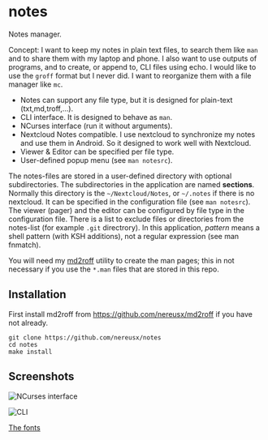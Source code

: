 # notes
Notes manager.

Concept: I want to keep my notes in plain text files, to search them like `man`
and to share them with my laptop and phone. I also want to use outputs of programs,
and to create, or append to, CLI files using echo. I would like to use the `groff`
format but I never did. I want to reorganize them with a file manager like `mc`.

* Notes can support any file type, but it is designed for plain-text (txt,md,troff,...).
* CLI interface. It is designed to behave as `man`.
* NCurses interface (run it without arguments).
* Nextcloud Notes compatible. I use nextcloud to synchronize my notes and use them in Android. So it designed to work well with Nextcloud.
* Viewer & Editor can be specified per file type.
* User-defined popup menu (see `man notesrc`).

The notes-files are stored in a user-defined directory with optional subdirectories.
The subdirectories in the application are named **sections**. Normally this
directory is the `~/Nextcloud/Notes`, or `~/.notes` if there is no nextcloud.
It can be specified in the configuration file (see `man notesrc`).
The viewer (pager) and the editor can be configured by file type in the configuration file.
There is a list to exclude files or directories from the notes-list (for example `.git` directrory).
In this application, _pattern_ means a shell pattern (with KSH additions), not a regular expression (see man fnmatch).

You will need my [md2roff](https://github.com/nereusx/md2roff) utility to create the man pages;
this in not necessary if you use the `*.man` files that are stored in this repo.

## Installation

First install md2roff from https://github.com/nereusx/md2roff if you have not
already.

```
git clone https://github.com/nereusx/notes
cd notes
make install
```

## Screenshots

![NCurses interface](https://raw.githubusercontent.com/nereusx/notes/main/screenshots/notes-112x30.png)

![CLI](https://raw.githubusercontent.com/nereusx/notes/main/screenshots/notes-cli.png)

[The fonts](https://github.com/nereusx/xsg-fonts)
